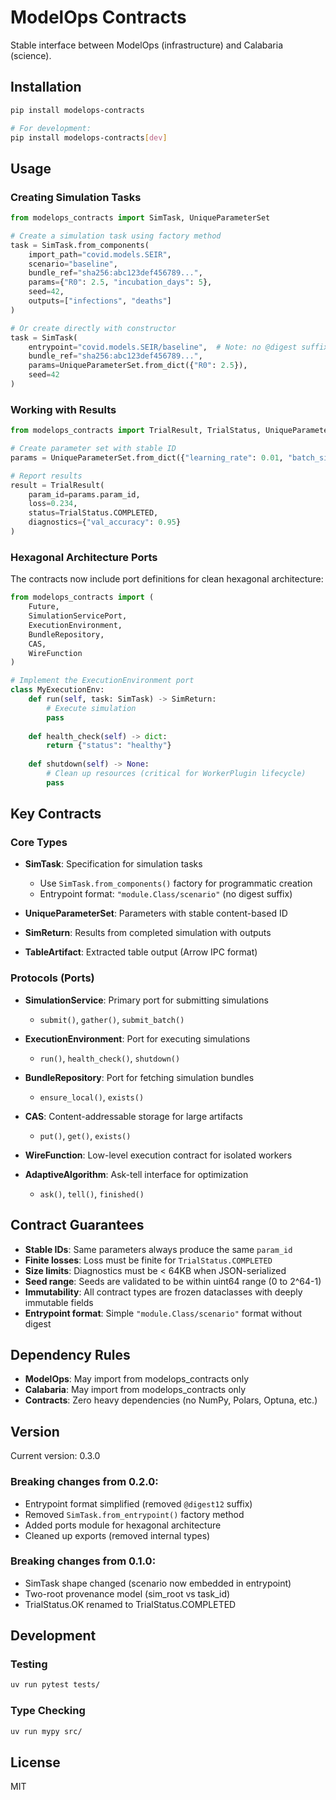 # ModelOps Contracts

Stable interface between ModelOps (infrastructure) and Calabaria (science).

## Installation

```bash
pip install modelops-contracts

# For development:
pip install modelops-contracts[dev]
```

## Usage

### Creating Simulation Tasks

```python
from modelops_contracts import SimTask, UniqueParameterSet

# Create a simulation task using factory method
task = SimTask.from_components(
    import_path="covid.models.SEIR",
    scenario="baseline",
    bundle_ref="sha256:abc123def456789...",
    params={"R0": 2.5, "incubation_days": 5},
    seed=42,
    outputs=["infections", "deaths"]
)

# Or create directly with constructor
task = SimTask(
    entrypoint="covid.models.SEIR/baseline",  # Note: no @digest suffix
    bundle_ref="sha256:abc123def456789...",
    params=UniqueParameterSet.from_dict({"R0": 2.5}),
    seed=42
)
```

### Working with Results

```python
from modelops_contracts import TrialResult, TrialStatus, UniqueParameterSet

# Create parameter set with stable ID
params = UniqueParameterSet.from_dict({"learning_rate": 0.01, "batch_size": 32})

# Report results  
result = TrialResult(
    param_id=params.param_id,
    loss=0.234,
    status=TrialStatus.COMPLETED,
    diagnostics={"val_accuracy": 0.95}
)
```

### Hexagonal Architecture Ports

The contracts now include port definitions for clean hexagonal architecture:

```python
from modelops_contracts import (
    Future,
    SimulationServicePort,
    ExecutionEnvironment,
    BundleRepository,
    CAS,
    WireFunction
)

# Implement the ExecutionEnvironment port
class MyExecutionEnv:
    def run(self, task: SimTask) -> SimReturn:
        # Execute simulation
        pass
    
    def health_check(self) -> dict:
        return {"status": "healthy"}
    
    def shutdown(self) -> None:
        # Clean up resources (critical for WorkerPlugin lifecycle)
        pass
```

## Key Contracts

### Core Types

- **SimTask**: Specification for simulation tasks
  - Use `SimTask.from_components()` factory for programmatic creation
  - Entrypoint format: `"module.Class/scenario"` (no digest suffix)
  
- **UniqueParameterSet**: Parameters with stable content-based ID

- **SimReturn**: Results from completed simulation with outputs

- **TableArtifact**: Extracted table output (Arrow IPC format)

### Protocols (Ports)

- **SimulationService**: Primary port for submitting simulations
  - `submit()`, `gather()`, `submit_batch()`

- **ExecutionEnvironment**: Port for executing simulations
  - `run()`, `health_check()`, `shutdown()`

- **BundleRepository**: Port for fetching simulation bundles
  - `ensure_local()`, `exists()`

- **CAS**: Content-addressable storage for large artifacts
  - `put()`, `get()`, `exists()`

- **WireFunction**: Low-level execution contract for isolated workers

- **AdaptiveAlgorithm**: Ask-tell interface for optimization
  - `ask()`, `tell()`, `finished()`

## Contract Guarantees

- **Stable IDs**: Same parameters always produce the same `param_id`
- **Finite losses**: Loss must be finite for `TrialStatus.COMPLETED`
- **Size limits**: Diagnostics must be < 64KB when JSON-serialized
- **Seed range**: Seeds are validated to be within uint64 range (0 to 2^64-1)
- **Immutability**: All contract types are frozen dataclasses with deeply immutable fields
- **Entrypoint format**: Simple `"module.Class/scenario"` format without digest

## Dependency Rules

- **ModelOps**: May import from modelops_contracts only
- **Calabaria**: May import from modelops_contracts only  
- **Contracts**: Zero heavy dependencies (no NumPy, Polars, Optuna, etc.)

## Version

Current version: 0.3.0

### Breaking changes from 0.2.0:
- Entrypoint format simplified (removed `@digest12` suffix)
- Removed `SimTask.from_entrypoint()` factory method
- Added ports module for hexagonal architecture
- Cleaned up exports (removed internal types)

### Breaking changes from 0.1.0:
- SimTask shape changed (scenario now embedded in entrypoint)
- Two-root provenance model (sim_root vs task_id)
- TrialStatus.OK renamed to TrialStatus.COMPLETED

## Development

### Testing

```bash
uv run pytest tests/
```

### Type Checking

```bash
uv run mypy src/
```

## License

MIT